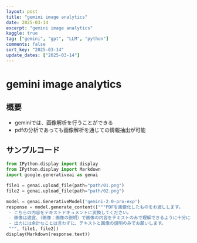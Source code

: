 ```yaml
---
layout: post
title: "gemini image analytics"
date: 2025-03-14
excerpt: "gemini image analytics"
kaggle: true
tag: ["gemini", "gpt", "LLM", "python"]
comments: false
sort_key: "2025-03-14"
update_dates: ["2025-03-14"]
---
```


# gemini image analytics

## 概要
 - geminiでは、画像解析を行うことができる　
 - pdfの分析であっても画像解析を通じての情報抽出が可能


## サンプルコード

```python
from IPython.display import display
from IPython.display import Markdown
import google.generativeai as genai

file1 = genai.upload_file(path="path/01.png")
file2 = genai.upload_file(path="path/02.png")

model = genai.GenerativeModel('gemini-2.0-pro-exp')
response = model.generate_content(["""PDFを画像化したものをお渡しします。
 - こちらの内容をテキストドキュメントに変換してください。
 - 画像は適宜、（画像：画像の説明）で画像の内容をテキストのみで理解できるように十分に補足してください。
 - 出力には余計なことは言わずに、テキストと画像の説明のみでお願いします。
 """, file1, file2])
display(Markdown(response.text))
```
